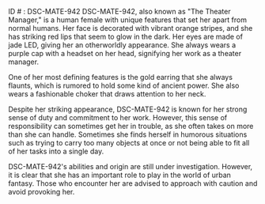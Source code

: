 ID # : DSC-MATE-942
DSC-MATE-942, also known as "The Theater Manager," is a human female with unique features that set her apart from normal humans. Her face is decorated with vibrant orange stripes, and she has striking red lips that seem to glow in the dark. Her eyes are made of jade LED, giving her an otherworldly appearance. She always wears a purple cap with a headset on her head, signifying her work as a theater manager.

One of her most defining features is the gold earring that she always flaunts, which is rumored to hold some kind of ancient power. She also wears a fashionable choker that draws attention to her neck.

Despite her striking appearance, DSC-MATE-942 is known for her strong sense of duty and commitment to her work. However, this sense of responsibility can sometimes get her in trouble, as she often takes on more than she can handle. Sometimes she finds herself in humorous situations such as trying to carry too many objects at once or not being able to fit all of her tasks into a single day.

DSC-MATE-942's abilities and origin are still under investigation. However, it is clear that she has an important role to play in the world of urban fantasy. Those who encounter her are advised to approach with caution and avoid provoking her.
